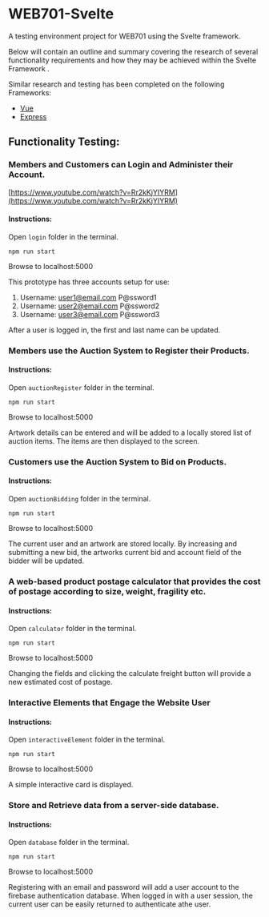 # WEB701-Svelte

A testing environment project for WEB701 using the Svelte framework.

Below will contain an outline and summary covering the research of several functionality requirements and how they may be achieved within the Svelte Framework .

Similar research and testing has been completed on the following Frameworks:

- [Vue](https://github.com/Jason-MacDonald/WEB701-Vue)
- [Express](https://github.com/Jason-MacDonald/WEB701-Express)

## Functionality Testing:

### Members and Customers can Login and Administer their Account.

[https://www.youtube.com/watch?v=Rr2kKjYIYRM](https://www.youtube.com/watch?v=Rr2kKjYIYRM)

#### Instructions:

Open `login` folder in the terminal.

```
npm run start
```

Browse to localhost:5000

This prototype has three accounts setup for use:

1. Username: user1@email.com P@ssword1
1. Username: user2@email.com P@ssword2
1. Username: user3@email.com P@ssword3

After a user is logged in, the first and last name can be updated.

### Members use the Auction System to Register their Products.

#### Instructions:

Open `auctionRegister` folder in the terminal.

```
npm run start
```

Browse to localhost:5000

Artwork details can be entered and will be added to a locally stored list of auction items. The items are then displayed to the screen.

### Customers use the Auction System to Bid on Products.

#### Instructions:

Open `auctionBidding` folder in the terminal.

```
npm run start
```

Browse to localhost:5000

The current user and an artwork are stored locally. By increasing and submitting a new bid, the artworks current bid and account field of the bidder will be updated.

### A web-based product postage calculator that provides the cost of postage according to size, weight, fragility etc.

#### Instructions:

Open `calculator` folder in the terminal.

```
npm run start
```

Browse to localhost:5000

Changing the fields and clicking the calculate freight button will provide a new estimated cost of postage.

### Interactive Elements that Engage the Website User

#### Instructions:

Open `interactiveElement` folder in the terminal.

```
npm run start
```

Browse to localhost:5000

A simple interactive card is displayed.

### Store and Retrieve data from a server-side database.

#### Instructions:

Open `database` folder in the terminal.

```
npm run start
```

Browse to localhost:5000

Registering with an email and password will add a user account to the firebase authentication database. When logged in with a user session, the current user can be easily returned to authenticate athe user.
